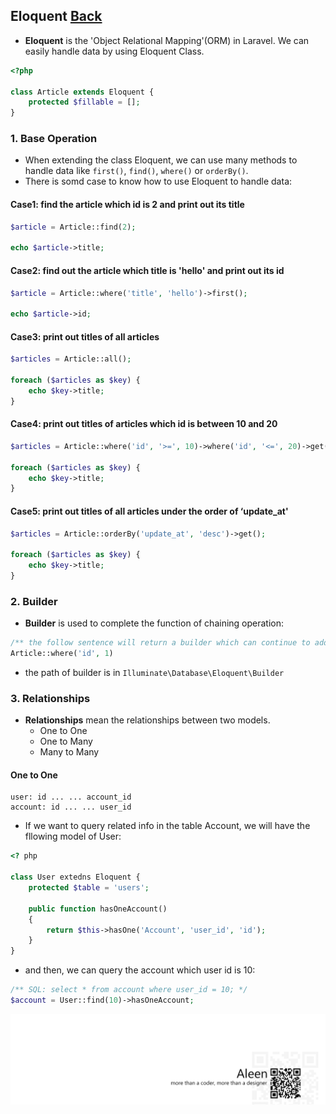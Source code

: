 ## Eloquent [Back](./../laravel.md)

- **Eloquent** is the 'Object Relational Mapping'(ORM) in Laravel. We can easily handle data by using Eloquent Class.

```php
<?php

class Article extends Eloquent {
    protected $fillable = [];
}
```

### 1. Base Operation

- When extending the class Eloquent, we can use many methods to handle data like `first()`, `find()`, `where()` or `orderBy()`.
- There is somd case to know how to use Eloquent to handle data:

#### Case1: find the article which id is 2 and print out its title

```php
$article = Article::find(2);

echo $article->title;
```

#### Case2: find out the article which title is 'hello' and print out its id

```php
$article = Article::where('title', 'hello')->first();

echo $article->id;
```

#### Case3: print out titles of all articles

```php
$articles = Article::all();

foreach ($articles as $key) {
    echo $key->title;
}
```

#### Case4: print out titles of articles which id is between 10 and 20

```php
$articles = Article::where('id', '>=', 10)->where('id', '<=', 20)->get();

foreach ($articles as $key) {
    echo $key->title;
}
```

#### Case5: print out titles of all articles under the order of ‘update_at'

```php
$articles = Article::orderBy('update_at', 'desc')->get();

foreach ($articles as $key) {
    echo $key->title;
}
```

### 2. Builder

- **Builder** is used to complete the function of chaining operation:

```php
/** the follow sentence will return a builder which can continue to add conditions */
Article::where('id', 1)
```

- the path of builder is in `Illuminate\Database\Eloquent\Builder`

### 3. Relationships

- **Relationships** mean the relationships between two models.
    - One to One
    - One to Many
    - Many to Many

#### One to One

```
user: id ... ... account_id
account: id ... ... user_id
```

- If we want to query related info in the table Account, we will have the fllowing model of User:

```php
<? php

class User extedns Eloquent {
    protected $table = 'users';
    
    public function hasOneAccount()
    {
        return $this->hasOne('Account', 'user_id', 'id');
    }
}
```

- and then, we can query the account which user id is 10:

```php
/** SQL: select * from account where user_id = 10; */
$account = User::find(10)->hasOneAccount;
```

<a href="http://aleen42.github.io/" target="_blank" ><img src="./../../../../pic/tail.gif"></a>